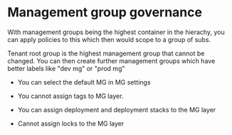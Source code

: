 # Management group governance

With management groups being the highest container in the hierachy, you can apply policies to this which then would scope to a group of subs.

Tenant root group is the highest management group that cannot be changed. You can then create further management groups which have better labels like "dev mg" or "prod mg"

- You can select the default MG in MG settings

- You cannot assign tags to MG layer.

- You can assign deployment and deployment stacks to the MG layer

- Cannot assign locks to the MG layer